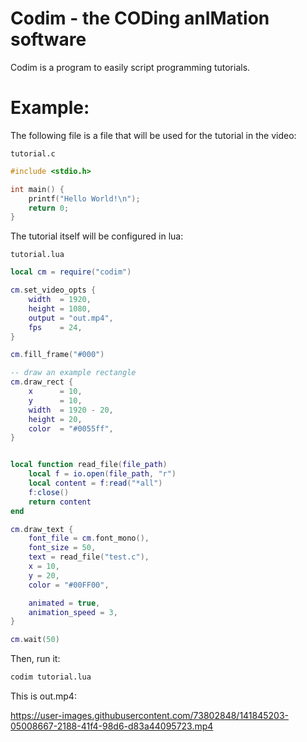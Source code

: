 # Codim - the CODing anIMation software

Codim is a program to easily script programming tutorials.

# Example:

The following file is a file that will be used for the tutorial in the video:

`tutorial.c`
```c
#include <stdio.h>

int main() {
    printf("Hello World!\n");
    return 0;
}
```

The tutorial itself will be configured in lua:

`tutorial.lua`
```lua
local cm = require("codim")

cm.set_video_opts {
    width  = 1920,
    height = 1080,
    output = "out.mp4",
    fps    = 24,
}

cm.fill_frame("#000")

-- draw an example rectangle
cm.draw_rect {
    x      = 10,
    y      = 10,
    width  = 1920 - 20,
    height = 20,
    color  = "#0055ff",
}


local function read_file(file_path)
    local f = io.open(file_path, "r")
    local content = f:read("*all")
    f:close()
    return content
end

cm.draw_text {
    font_file = cm.font_mono(),
    font_size = 50,
    text = read_file("test.c"),
    x = 10,
    y = 20,
    color = "#00FF00",

    animated = true,
    animation_speed = 3,
}

cm.wait(50)
```

Then, run it:
```sh
codim tutorial.lua
```

This is out.mp4:

https://user-images.githubusercontent.com/73802848/141845203-05008667-2188-41f4-98d6-d83a44095723.mp4
